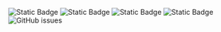 ![Static Badge](https://img.shields.io/badge/blacklists-60-000000) ![Static Badge](https://img.shields.io/badge/blacklisted-2717690-cc0000) ![Static Badge](https://img.shields.io/badge/whitelisted-2244-00CC00) ![Static Badge](https://img.shields.io/badge/streaming_blacklist-28107-000000) ![GitHub issues](https://img.shields.io/github/issues/fabriziosalmi/blacklists)
